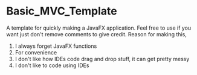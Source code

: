 # Basic_MVC_Template
A template for quickly making a JavaFX application.
Feel free to use if you want just don't remove comments to give credit.
Reason for making this, 
1. I always forget JavaFX functions
2. For convenience
3. I don't like how IDEs code drag and drop stuff, it can get pretty messy
4. I don't like to code using IDEs